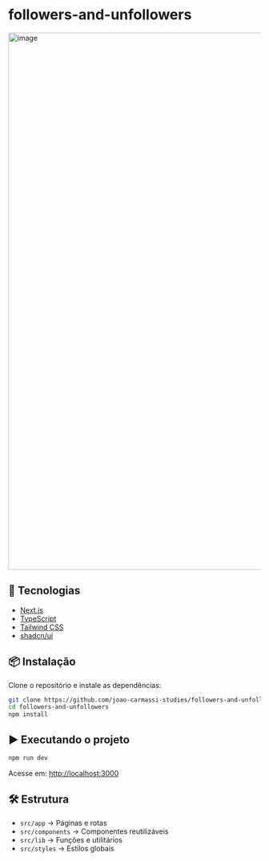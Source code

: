 # followers-and-unfollowers

<img width="1917" height="1073" alt="image" src="https://github.com/user-attachments/assets/4a0c5500-2f6a-4ed7-85a8-84973f530959" />

## 🚀 Tecnologias
- [Next.js](https://nextjs.org/)  
- [TypeScript](https://www.typescriptlang.org/)  
- [Tailwind CSS](https://tailwindcss.com/)  
- [shadcn/ui](https://ui.shadcn.com/)  

## 📦 Instalação
Clone o repositório e instale as dependências:

```bash
git clone https://github.com/joao-carmassi-studies/followers-and-unfollowers
cd followers-and-unfollowers
npm install
```

## ▶️ Executando o projeto
```bash
npm run dev
```

Acesse em: [http://localhost:3000](http://localhost:3000)

## 🛠️ Estrutura
- `src/app` → Páginas e rotas  
- `src/components` → Componentes reutilizáveis  
- `src/lib` → Funções e utilitários  
- `src/styles` → Estilos globais 
